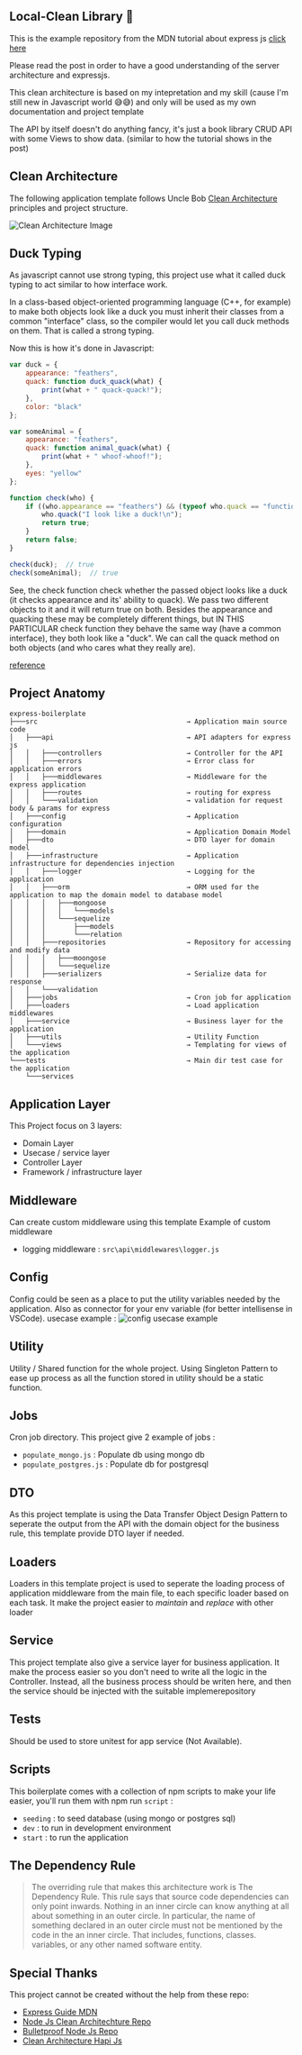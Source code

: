 ## Local-Clean Library 📙
This is the example repository from the MDN tutorial about express js [click here](https://developer.mozilla.org/en-US/docs/Learn/Server-side/Express_Nodejs/Tutorial_local_library_website)

Please read the post in order to have a good understanding of the server architecture and expressjs.

This clean architecture is based on my intepretation and my skill (cause I'm still new in Javascript world 😅😅) and only will be used as my own documentation and project template

The API by itself doesn't do anything fancy, it's just a book library CRUD API with some Views to show data. (similar to how the tutorial shows in the post)


## Clean Architecture
The following application template follows Uncle Bob [Clean Architecture](https://8thlight.com/blog/uncle-bob/2012/08/13/the-clean-architecture.html) principles and project structure.

![Clean Architecture Image](https://github.com/William9923/express-boilerplate/blob/master/doc/images/Uncle_Bob_Clean_Architecture.jpg)

## Duck Typing
As javascript cannot use strong typing, this project use what it called duck typing to act similar to how interface work.

In a class-based object-oriented programming language (C++, for example) to make both objects look like a duck you must inherit their classes from a common "interface" class, so the compiler would let you call duck methods on them. That is called a strong typing. 

Now this is how it's done in Javascript:
```javascript
var duck = {  
    appearance: "feathers",  
    quack: function duck_quack(what) {  
        print(what + " quack-quack!");  
    },  
    color: "black"  
};

var someAnimal = {  
    appearance: "feathers",  
    quack: function animal_quack(what) {  
        print(what + " whoof-whoof!");  
    },  
    eyes: "yellow"  
};  

function check(who) {  
    if ((who.appearance == "feathers") && (typeof who.quack == "function")) {  
        who.quack("I look like a duck!\n");  
        return true;  
    }  
    return false;  
}  

check(duck);  // true
check(someAnimal);  // true
```

See, the check function check whether the passed object looks like a duck (it checks appearance and its' ability to quack). We pass two different objects to it and it will return true on both. Besides the appearance and quacking these may be completely different things, but IN THIS PARTICULAR check function they behave the same way (have a common interface), they both look like a "duck". We can call the quack method on both objects (and who cares what they really are).

[reference](https://stackoverflow.com/questions/3379529/duck-typing-in-javascript)

## Project Anatomy

```
express-boilerplate
├───src                                     → Application main source code
│   ├───api                                 → API adapters for express js
│   │   ├───controllers                     → Controller for the API
│   │   ├───errors                          → Error class for application errors
│   │   ├───middlewares                     → Middleware for the express application    
│   │   ├───routes                          → routing for express
│   │   └───validation                      → validation for request body & params for express
│   ├───config                              → Application configuration
│   ├───domain                              → Application Domain Model
│   ├───dto                                 → DTO layer for domain model
│   ├───infrastructure                      → Application infrastructure for dependencies injection
│   │   ├───logger                          → Logging for the application
│   │   ├───orm                             → ORM used for the application to map the domain model to database model
│   │   │   ├───mongoose
│   │   │   │   └───models
│   │   │   └───sequelize
│   │   │       ├───models
│   │   │       └───relation
│   │   ├───repositories                    → Repository for accessing and modify data
│   │   │   ├───moongose
│   │   │   └───sequelize
│   │   ├───serializers                     → Serialize data for response
│   │   └───validation
│   ├───jobs                                → Cron job for application
│   ├───loaders                             → Load application middlewares
│   ├───service                             → Business layer for the application
│   ├───utils                               → Utility Function
│   └───views                               → Templating for views of the application
└───tests                                   → Main dir test case for the application 
    └───services
```

## Application Layer
This Project focus on 3 layers:
- Domain Layer
- Usecase / service layer
- Controller Layer
- Framework / infrastructure layer

## Middleware
Can create custom middleware using this template
Example of custom middleware
- logging middleware : `src\api\middlewares\logger.js`

## Config
Config could be seen as a place to put the utility variables needed by the application. Also as connector for your env variable (for better intellisense in VSCode).
usecase example :
![config usecase example](https://github.com/William9923/express-boilerplate/blob/master/doc/images/config.png)

## Utility
Utility / Shared function for the whole project. Using Singleton Pattern to ease up process as  all the function stored in utility should be a static function.

## Jobs
Cron job directory. This project give 2 example of jobs :
- `populate_mongo.js` : Populate db using mongo db
- `populate_postgres.js` : Populate db for postgresql

## DTO
As this project template is using the Data Transfer Object Design Pattern to seperate the output from the API with the domain object for the business rule, this template provide DTO layer if needed.

## Loaders 
Loaders in this template project is used to seperate the loading process of application middleware from the main file, to each specific loader based on each task. It make the project easier to *maintain* and *replace* with other loader

## Service 
This project template also give a service layer for business application. It make the process easier so you don't need to write all the logic in the Controller. Instead, all the business process should be writen here, and then the service should be injected with the suitable implemerepository

## Tests
Should be used to store unitest for app service (Not Available).

## Scripts
This boilerplate comes with a collection of npm scripts to make your life easier, you'll run them with npm run `script` :
- `seeding` : to seed database (using mongo or postgres sql)
- `dev` : to run in development environment 
- `start` : to run the application 

## The Dependency Rule
> The overriding rule that makes this architecture work is The Dependency Rule. This rule says that source code dependencies can only point inwards. Nothing in an inner circle can know anything at all about something in an outer circle. In particular, the name of something declared in an outer circle must not be mentioned by the code in the an inner circle. That includes, functions, classes. variables, or any other named software entity.

## Special Thanks 
This project cannot be created without the help from these repo:
- [Express Guide MDN](https://developer.mozilla.org/en-US/docs/Learn/Server-side/Express_Nodejs/Tutorial_local_library_website)
- [Node Js Clean Architechture Repo](https://github.com/charleston10/api-nodejs-clean-architecture)
- [Bulletproof Node Js Repo](https://github.com/santiq/bulletproof-nodejs)
- [Clean Architecture Hapi Js](https://github.com/jbuget/nodejs-clean-architecture-app)





